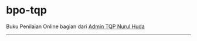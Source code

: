 # bpo-tqp

Buku Penilaian Online bagian dari [Admin TQP Nurul Huda](https://github.com/jimmyromanticdevil/admintpqnurulhuda)

<hr>

